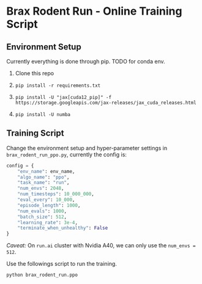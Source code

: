 # Brax Rodent Run - Online Training Script

## Environment Setup

Currently everything is done through pip. TODO for conda env.

1. Clone this repo

1. `pip install -r requirements.txt`
1. `pip install -U "jax[cuda12_pip]" -f https://storage.googleapis.com/jax-releases/jax_cuda_releases.html`
1. `pip install -U numba`

## Training Script

Change the environment setup and hyper-parameter settings in `brax_rodent_run_ppo.py`, currently the config is:

```python
config = {
    "env_name": env_name,
    "algo_name": "ppo",
    "task_name": "run",
    "num_envs": 2048,
    "num_timesteps": 10_000_000,
    "eval_every": 10_000,
    "episode_length": 1000,
    "num_evals": 1000,
    "batch_size": 512,
    "learning_rate": 3e-4,
    "terminate_when_unhealthy": False
}
```

_Caveat:_ On `run.ai` cluster with Nvidia A40, we can only use the `num_envs = 512`.

Use the followings script to run the training.

```bash
python brax_rodent_run.ppo
```